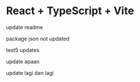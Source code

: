 # React + TypeScript + Vite

update readme

package json not updated

test5 updates

update apaan

update lagi dan lagi